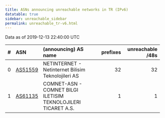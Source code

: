 ```yaml
---
title: ASNs announcing unreachable networks in TR (IPv6)
datatable: true
sidebar: unreachable_sidebar
permalink: unreachable_tr-v6.html
---
```


Data as of 2019-12-13 22:40:00 UTC


<div class="datatable-begin"></div>

|   # | ASN                                    | (announcing) AS name                                          |   prefixes |   unreachable /48s |
|----:|:---------------------------------------|:--------------------------------------------------------------|-----------:|-------------------:|
|   0 | [AS51559](unreachable_AS51559-v6.html) | NETINTERNET - Netinternet Bilisim Teknolojileri AS            |         32 |                 32 |
|   1 | [AS61135](unreachable_AS61135-v6.html) | COMNET-ASN - COMNET BILGI ILETISIM TEKNOLOJILERI TICARET A.S. |          1 |                  1 |

<div class="datatable-end"></div>